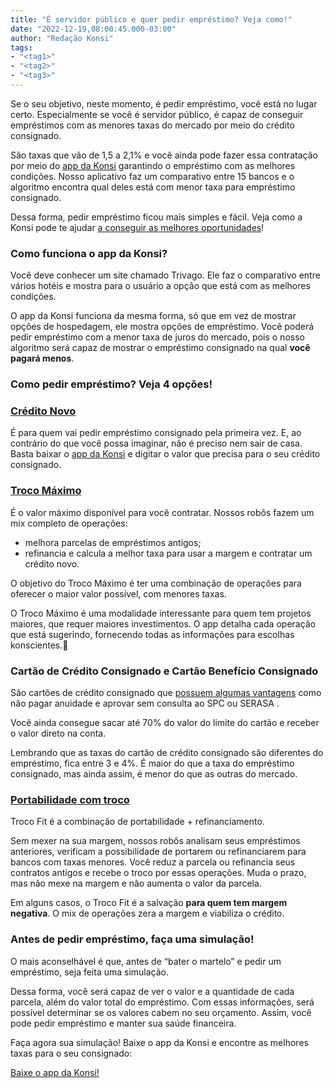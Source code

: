 ```yaml
---
title: "É servidor público e quer pedir empréstimo? Veja como!"
date: "2022-12-19,08:00:45.000-03:00"
author: "Redação Konsi"
tags:
- "<tag1>"
- "<tag2>"
- "<tag3>"
---
```


<p>Se o seu objetivo, neste momento, é pedir empréstimo, você está no lugar certo. Especialmente se você é servidor público, é capaz de conseguir empréstimos com as menores taxas do mercado por meio do crédito consignado.</p><p>São taxas que vão de 1,5 a 2,1% e você ainda pode fazer essa contratação por meio do <a href="https://q2kj.adj.st/?adj_t=1075aqga&amp;adj_campaign=site&amp;adj_adgroup=blog&amp;adj_creative=pedir-emprestimo">app da Konsi</a> garantindo o empréstimo com as melhores condições. Nosso aplicativo faz um comparativo entre 15 bancos e o algoritmo encontra qual deles está com menor taxa para empréstimo consignado.</p><p>Dessa forma, pedir empréstimo ficou mais simples e fácil. Veja como a Konsi pode te ajudar <a href="https://www.konsi.com.br/postagens/emprestimo-consignado-konsi">a conseguir as melhores oportunidades</a>!</p><h3 id="como-funciona-o-app-da-konsi">Como funciona o app da Konsi?</h3><p>Você deve conhecer um site chamado Trivago. Ele faz o comparativo entre vários hotéis e mostra para o usuário a opção que está com as melhores condições.</p><p>O app da Konsi funciona da mesma forma, só que em vez de mostrar opções de hospedagem, ele mostra opções de empréstimo. Você poderá pedir empréstimo com a menor taxa de juros do mercado, pois o nosso algoritmo será capaz de mostrar o empréstimo consignado na qual <strong>você pagará menos</strong>.</p><h3 id="como-pedir-empr%C3%A9stimo-veja-4-op%C3%A7%C3%B5es">Como pedir empréstimo? Veja 4 opções!</h3><h3 id="cr%C3%A9dito-novo"><a href="https://www.konsi.com.br/postagens/credito-novo">Crédito Novo</a></h3><p>É para quem vai pedir empréstimo consignado pela primeira vez. E, ao contrário do que você possa imaginar, não é preciso nem sair de casa. Basta baixar o <a href="https://q2kj.adj.st/?adj_t=1075aqga&amp;adj_campaign=site&amp;adj_adgroup=blog&amp;adj_creative=pedir-emprestimo">app da Konsi</a> e digitar o valor que precisa para o seu crédito consignado.</p><h3 id="troco-m%C3%A1ximo"><a href="https://www.konsi.com.br/postagens/como-funciona-o-troco-maximo">Troco Máximo</a></h3><p>É o valor máximo disponível para você contratar. Nossos robôs fazem um mix completo de operações:</p><ul><li>melhora parcelas de empréstimos antigos;</li><li>refinancia e calcula a melhor taxa para usar a margem e contratar um crédito novo.</li></ul><p>O objetivo do Troco Máximo é ter uma combinação de operações para oferecer o maior valor possível, com menores taxas.</p><p>O Troco Máximo é uma modalidade interessante para quem tem projetos maiores, que requer maiores investimentos. O app detalha cada operação que está sugerindo, fornecendo todas as informações para escolhas konscientes.💚</p><!--kg-card-begin: html--><h3>Cartão de Crédito Consignado e Cartão Benefício Consignado</h3><!--kg-card-end: html--><p>São cartões de crédito consignado que <a href="https://www.konsi.com.br/postagens/cartao-de-credito-consignado-3">possuem algumas vantagens</a> como não pagar anuidade e aprovar sem consulta ao SPC ou SERASA .</p><p>Você ainda consegue sacar até 70% do valor do limite do cartão e receber o valor direto na conta.</p><p>Lembrando que as taxas do cartão de crédito consignado são diferentes do empréstimo, fica entre 3 e 4%. É maior do que a taxa do empréstimo consignado, mas ainda assim, é menor do que as outras do mercado.</p><h3 id="portabilidade-com-troco"><a href="https://www.konsi.com.br/postagens/como-funciona-o-troco-fit">Portabilidade com troco</a></h3><p>Troco Fit é a combinação de portabilidade + refinanciamento.</p><p>Sem mexer na sua margem, nossos robôs analisam seus empréstimos anteriores, verificam a possibilidade de portarem ou refinanciarem para bancos com taxas menores. Você reduz a parcela ou refinancia seus contratos antigos e recebe o troco por essas operações. Muda o prazo, mas não mexe na margem e não aumenta o valor da parcela.</p><p>Em alguns casos, o Troco Fit é a salvação <strong>para quem tem margem negativa</strong>. O mix de operações zera a margem e viabiliza o crédito.</p><h3 id="antes-de-pedir-empr%C3%A9stimo-fa%C3%A7a-uma-simula%C3%A7%C3%A3o">Antes de pedir empréstimo, faça uma simulação!</h3><p>O mais aconselhável é que, antes de “bater o martelo” e pedir um empréstimo, seja feita uma simulação.</p><p>Dessa forma, você será capaz de ver o valor e a quantidade de cada parcela, além do valor total do empréstimo. Com essas informações, será possível determinar se os valores cabem no seu orçamento. Assim, você pode pedir empréstimo e manter sua saúde financeira.</p><p>Faça agora sua simulação! Baixe o app da Konsi e encontre as melhores taxas para o seu consignado:</p><div class="kg-card kg-button-card kg-align-center"><a href="https://q2kj.adj.st/?adj_t&#x3D;1075aqga&amp;adj_campaign&#x3D;site&amp;adj_adgroup&#x3D;blog&amp;adj_creative&#x3D;pedir-emprestimo" class="kg-btn kg-btn-accent">Baixe o app da Konsi!</a></div>
